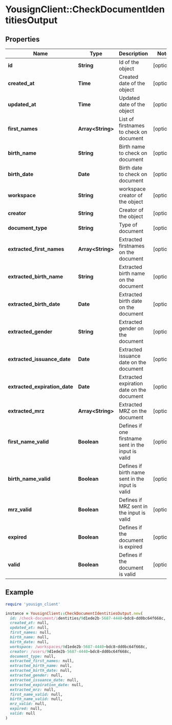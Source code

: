 # YousignClient::CheckDocumentIdentitiesOutput

## Properties

| Name | Type | Description | Notes |
| ---- | ---- | ----------- | ----- |
| **id** | **String** | Id of the object | [optional] |
| **created_at** | **Time** | Created date of the object | [optional] |
| **updated_at** | **Time** | Updated date of the object | [optional] |
| **first_names** | **Array&lt;String&gt;** | List of firstnames to check on document | [optional] |
| **birth_name** | **String** | Birth name to check on document | [optional] |
| **birth_date** | **Date** | Birth date to check on document | [optional] |
| **workspace** | **String** | workspace creator of the object | [optional] |
| **creator** | **String** | Creator of the object | [optional] |
| **document_type** | **String** | Type of document | [optional] |
| **extracted_first_names** | **Array&lt;String&gt;** | Extracted firstnames on the document | [optional] |
| **extracted_birth_name** | **String** | Extracted birth name on the document | [optional] |
| **extracted_birth_date** | **Date** | Extracted birth date on the document | [optional] |
| **extracted_gender** | **String** | Extracted gender on the document | [optional] |
| **extracted_issuance_date** | **Date** | Extracted issuance date on the document | [optional] |
| **extracted_expiration_date** | **Date** | Extracted expiration date on the document | [optional] |
| **extracted_mrz** | **Array&lt;String&gt;** | Extracted MRZ on the document | [optional] |
| **first_name_valid** | **Boolean** | Defines if one firstname sent in the input is valid | [optional] |
| **birth_name_valid** | **Boolean** | Defines if birth name sent in the input is valid | [optional] |
| **mrz_valid** | **Boolean** | Defines if MRZ sent in the input is valid | [optional] |
| **expired** | **Boolean** | Defines if the document is expired | [optional] |
| **valid** | **Boolean** | Defines if the document is valid | [optional] |

## Example

```ruby
require 'yousign_client'

instance = YousignClient::CheckDocumentIdentitiesOutput.new(
  id: /check-document/identities/9d1ede2b-5687-4440-bdc8-dd0bc64f668c,
  created_at: null,
  updated_at: null,
  first_names: null,
  birth_name: null,
  birth_date: null,
  workspace: /workspaces/9d1ede2b-5687-4440-bdc8-dd0bc64f668c,
  creator: /users/9d1ede2b-5687-4440-bdc8-dd0bc64f668c,
  document_type: null,
  extracted_first_names: null,
  extracted_birth_name: null,
  extracted_birth_date: null,
  extracted_gender: null,
  extracted_issuance_date: null,
  extracted_expiration_date: null,
  extracted_mrz: null,
  first_name_valid: null,
  birth_name_valid: null,
  mrz_valid: null,
  expired: null,
  valid: null
)
```

